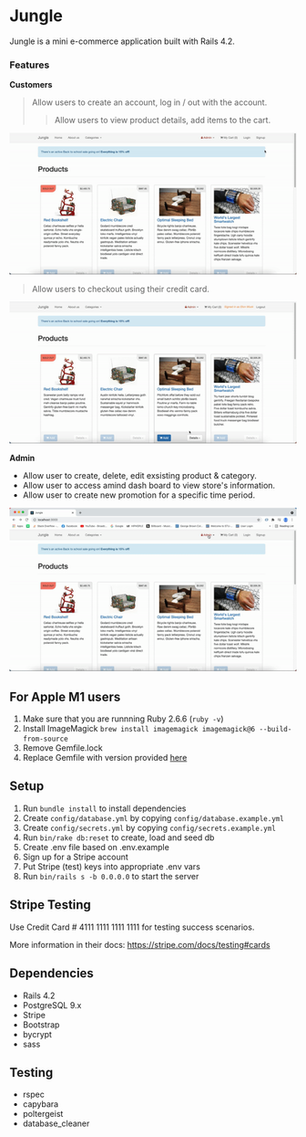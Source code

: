 # Jungle

Jungle is a  mini e-commerce application built with Rails 4.2.

### Features

<b>Customers</b>
> Allow users to create an account, log in / out with the account.
>> Allow users to view product details, add items to the cart.

!["customer-login-gif"](https://github.com/fbssaejun/jungle/blob/master/docs/login_logout.gif)
> Allow users to checkout using their credit card.

!["customer-purchase-gif"](https://github.com/fbssaejun/jungle/blob/master/docs/purchase_item.gif)

<b>Admin</b>
- Allow user to create, delete, edit exsisting product & category.
- Allow user to access amind dash board to view store's information.
- Allow user to create new promotion for a specific time period.

!["admin-path-gif"](https://github.com/fbssaejun/jungle/blob/master/docs/admin_path.gif)


## For Apple M1 users

1. Make sure that you are runnning Ruby 2.6.6 (`ruby -v`)
1. Install ImageMagick `brew install imagemagick imagemagick@6 --build-from-source`
2. Remove Gemfile.lock
3. Replace Gemfile with version provided [here](https://gist.githubusercontent.com/FrancisBourgouin/831795ae12c4704687a0c2496d91a727/raw/ce8e2104f725f43e56650d404169c7b11c33a5c5/Gemfile)

## Setup

1. Run `bundle install` to install dependencies
2. Create `config/database.yml` by copying `config/database.example.yml`
3. Create `config/secrets.yml` by copying `config/secrets.example.yml`
4. Run `bin/rake db:reset` to create, load and seed db
5. Create .env file based on .env.example
6. Sign up for a Stripe account
7. Put Stripe (test) keys into appropriate .env vars
8. Run `bin/rails s -b 0.0.0.0` to start the server

## Stripe Testing

Use Credit Card # 4111 1111 1111 1111 for testing success scenarios.

More information in their docs: <https://stripe.com/docs/testing#cards>

## Dependencies

* Rails 4.2 
* PostgreSQL 9.x
* Stripe
* Bootstrap
* bycrypt
* sass

## Testing  

* rspec
* capybara
* poltergeist
* database_cleaner
